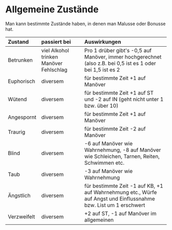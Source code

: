 # Allgemeine Zustände

Man kann bestimmte Zustände haben, in denen man Malusse oder Bonusse hat.

| Zustand | passiert bei | Auswirkungen |
| :--- | :--- | :--- |
| Betrunken | viel Alkohol trinken Manöver Fehlschlag | Pro 1 drüber gibt's -0,5 auf Manöver, immer hochgerechnet \(also z.B. bei 0,5 ist es 1 oder bei 1,5 ist es 2 |
| Euphorisch | diversem | für bestimmte Zeit +1 auf Manöver |
| Wütend | diversem | für bestimmte Zeit +1 auf ST und -2 auf IN \(geht nicht unter 1 bzw. über 10\) |
| Angespornt | diversem | für bestimmte Zeit +1 auf Manöver |
| Traurig | diversem | für bestimmte Zeit -2 auf Manöver |
| Blind | diversem | -6 auf Manöver wie Wahrnehmung, -8 auf Manöver wie Schleichen, Tarnen, Reiten, Schwimmen etc. |
| Taub | diversem | -3 auf Manöver wie Wahrnehmung |
| Ängstlich | diversem | für bestimmte Zeit -1 auf KB, +1 auf Wahrnehmung etc., Würfe auf Angst und Einflussnahme bzw. List um 1 erschwert |
| Verzweifelt | diversem | +2 auf ST, -1 auf Manöver im allgemeinen |

